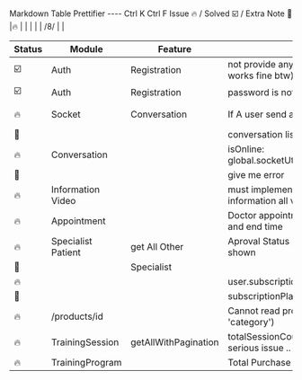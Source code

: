Markdown Table Prettifier ---- Ctrl K Ctrl F
Issue 🔥  /  Solved ☑️ / Extra Note 📝
|🔥      | |  |  |  | /8/ | |


| Status | Module             | Feature              | Issue                                               | Description | Date    | Remarks  |
|--------|--------------------|----------------------|-----------------------------------------------------|-------------|---------|----------|
| ☑️     | Auth               | Registration         | not provide any response(specialist works fine btw) |             | 26/8/25 |          |
| ☑️     | Auth               | Registration         | password is not hashed in database                  |             | 26/8/   |          |
| 🔥     | Socket             | Conversation         | If A user send a message .. his                     |             | /8/     | based on |
| 📝     |                    |                      | conversation list should be updated                 |             | /8/     | sikring  |
| 🔥     | Conversation       |                      | isOnline: global.socketUtils.isUserOnline(userId)   |             | /8/     |          |
| 📝     |                    |                      | give me error                                       |             | /8/     |          |
| 🔥     | Information Video  |                      | must implementget caching information all video     |             | 7/9/    |          |
| 🔥     | Appointment        |                      | Doctor appointment must contain start and end time  |             | 7/9/    |          |
| 🔥     | Specialist Patient | get All Other        | Aproval Status pending can not be shown             |             | /9/     |          |
| 📝     |                    | Specialist           |                                                     |             | 13/9/   |          |
| 🔥     |                    |                      | user.subscriptionPlan can not store                 |             | /9/     |          |
| 📝     |                    |                      | subscriptionPlan in AccessToken ..                  |             | 14/9/   |          |
| 🔥     | /products/id       |                      | Cannot read properties of null (reading 'category') |             | 14/9/   |          |
| 🔥     | TrainingSession    | getAllWithPagination | totalSessionCount calculation has serious issue ..  | may be      | 20/9/   | no need  |
| 🔥     | TrainingProgram    |                      | Total Purchase count need to track                  |             | /8/     | MUST     |




